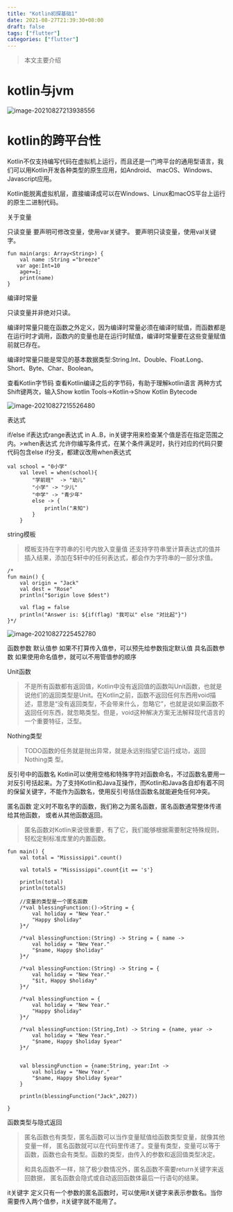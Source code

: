 ```yaml
---
title: "Kotlin初探基础1"
date: 2021-08-27T21:39:30+08:00
draft: false
tags: ["flutter"]
categories: ["flutter"]
---
```


> 本文主要介绍

<!--more-->



# kotlin与jvm

![image-20210827213938556](https://luckly007.oss-cn-beijing.aliyuncs.com/img/image-20210827213938556.png)



# kotlin的跨平台性

Kotlin不仅支持编写代码在虚拟机上运行，而且还是一门垮平台的通用型语言，我们可以用Kotlin开发各种类型的原生应用，如Android、 macOS、Windows、Javascript应用。

Kotlin能脱离虚拟机层，直接编译成可以在Windows、Linux和macOS平台上运行的原生二进制代码。

关于变量

只读变量
要声明可修改变量，使用var关键字。
要声明只读变量，使用val关键字。

```
fun main(args: Array<String>) {
    val name :String ="breeze"
   var age:Int=10
    age+=1;
    print(name)
}
```

编译时常量

只读变量并非绝对只读。

编译时常量只能在函数之外定义，因为编译时常量必须在编译时赋值，而函数都是在运行时才调用，函数内的变量也是在运行时赋值，编译时常量要在这些变量赋值前就已存在。

编译时常量只能是常见的基本数据类型:String.Int、Double、Float.Long、Short、Byte、Char、Boolean。

查看Kotlin字节码
查看Kotlin编译之后的字节码，有助于理解kotlin语言
两种方式
Shift键两次，输入Show kotlin
Tools->Kotlin->Show Kotlin Bytecode

![image-20210827215526480](https://luckly007.oss-cn-beijing.aliyuncs.com/img/image-20210827215526480.png)

表达式

if/else if表达式range表达式
in A..B，in关键字用来检查某个值是否在指定范围之内。>when表达式
允许你编写条件式，在某个条件满足时，执行对应的代码只要代码包含else if分支，都建议改用when表达式

```
val school = "0小学"
    val level = when(school){
        "学前班"  -> "幼儿"
        "小学" -> "少儿"
        "中学" -> "青少年"
        else -> {
            println("未知")
        }
    }
```

string模板
>模板支持在字符串的引号内放入变量值
>还支持字符串里计算表达式的值并插入结果，添加在$轩中的任何表达式，都会作为字符串的一部分求值。

```
/*
fun main() {
    val origin = "Jack"
    val dest = "Rose"
    println("$origin love $dest")

    val flag = false
    println("Answer is: ${if(flag) "我可以" else "对比起"}")
}*/

```

![image-20210827225452780](https://luckly007.oss-cn-beijing.aliyuncs.com/img/image-20210827225452780.png)

函数参数
默认值参
如果不打算传入值参，可以预先给参数指定默认值
具名函数参数
如果使用命名值参，就可以不用管值参的顺序

Unit函数



>不是所有函数都有返回值，Kotlin中没有返回值的函数叫Unit函数，也就是说他们的返回类型是Unit。在Kotlin之前，函数不返回任何东西用void描述，意思是“没有返回类型，不会带来什么，忽略它”，也就是说如果函数不返回任何东西，就忽略类型。但是，void这种解决方案无法解释现代语言的一个重要特征，泛型。

Nothing类型
>TODO函数的任务就是抛出异常，就是永远别指望它运行成功，返回Nothing类
>型。

反引号中的函数名
Kotlin可以使用空格和特殊字符对函数命名，不过函数名要用一对反引号括起来。为了支持Kotlin和Java互操作，而Kotlin和Java各自却有着不同的保留关键字，不能作为函数名，使用反引号括住函数名就能避免任何冲突。



匿名函数
定义时不取名字的函数，我们称之为匿名函数，匿名函数通常整体传递给其他函数，
或者从其他函数返回。

>匿名函数对Kotlin来说很重要，有了它，我们能够根据需要制定特殊规则，轻松定制标准库里的内置函数。

```
fun main() {
    val total = "Mississippi".count()

    val totalS = "Mississippi".count{it == 's'}

    println(total)
    println(totalS)

    //变量的类型是一个匿名函数
    /*val blessingFunction:()->String = {
        val holiday = "New Year."
        "Happy $holiday"
    }*/

    /*val blessingFunction:(String) -> String = { name ->
        val holiday = "New Year."
        "$name, Happy $holiday"
    }*/

    /*val blessingFunction:(String) -> String = {
        val holiday = "New Year."
        "$it, Happy $holiday"
    }*/

    /*val blessingFunction = {
        val holiday = "New Year."
        "Happy $holiday"
    }*/

    /*val blessingFunction:(String,Int) -> String = {name, year ->
        val holiday = "New Year."
        "$name, Happy $holiday $year"
    }*/


    val blessingFunction = {name:String, year:Int ->
        val holiday = "New Year."
        "$name, Happy $holiday $year"
    }

    println(blessingFunction("Jack",2027))

}
```

函数类型与隐式返回
>匿名函数也有类型，匿名函数可以当作变量赋值给函数类型变量，就像其他变量一样，
>匿名函数就可以在代码里传递了。变量有类型，变量可以等于函数，函数也会有类型。函数的类型，由传入的参数和返回值类型决定。
>
>和具名函数不一样，除了极少数情况外，匿名函数不需要return关键字来返回数据，
>匿名函数会隐式或自动返回函数体最后一行语句的结果。

it关键字
定义只有一个参数的匿名函数时，可以使用it关键字来表示参数名。当你需要传入两个值参，it关键字就不能用了。